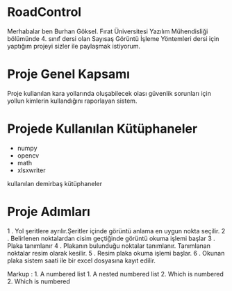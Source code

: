 # RoadControl 

Merhabalar ben Burhan Göksel. Fırat Üniversitesi Yazılım Mühendisliği bölümünde 4. sınıf dersi olan Sayısaş Görüntü İşleme Yöntemleri dersi için yaptığım projeyi sizler ile paylaşmak istiyorum.

# Proje Genel Kapsamı

Proje kullanılan kara yollarında oluşabilecek olası güvenlik sorunları için yollun kimlerin kullandığını raporlayan sistem.

# Projede Kullanılan Kütüphaneler
 
  - numpy
  - opencv
  - math
  - xlsxwriter
 
   kullanılan demirbaş kütüphaneler
   
   
# Proje Adımları

  1 . Yol şeritlere ayrılır.Şeritler içinde görüntü anlama en uygun nokta seçilir. 
  2 . Belirlenen noktalardan cisim geçtiğinde görüntü okuma işlemi başlar
  3 . Plaka tanımlanır
  4 . Plakanın bulunduğu noktalar tanımlanır. Tanımlanan noktalar resim olarak kesilir.
  5 . Resim plaka okuma işlemi başlar.
  6 . Okunan plaka sistem saati ile bir excel dosyasına kayıt edilir.
  
  
   Markup : 1. A numbered list
              1. A nested numbered list
              2. Which is numbered
          2. Which is numbered

  

